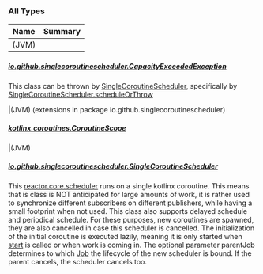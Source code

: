 

### All Types

| Name | Summary |
|---|---|
|(JVM)

##### [io.github.singlecoroutinescheduler.CapacityExceededException](../io.github.singlecoroutinescheduler/-capacity-exceeded-exception/index.md)

This class can be thrown by [SingleCoroutineScheduler](../io.github.singlecoroutinescheduler/-single-coroutine-scheduler/index.md), specifically by [SingleCoroutineScheduler.scheduleOrThrow](../io.github.singlecoroutinescheduler/-single-coroutine-scheduler/schedule-or-throw.md)


|(JVM)  (extensions in package io.github.singlecoroutinescheduler)

##### [kotlinx.coroutines.CoroutineScope](../io.github.singlecoroutinescheduler/kotlinx.coroutines.-coroutine-scope/index.md)


|(JVM)

##### [io.github.singlecoroutinescheduler.SingleCoroutineScheduler](../io.github.singlecoroutinescheduler/-single-coroutine-scheduler/index.md)

This [reactor.core.scheduler](#) runs on a single kotlinx coroutine. This means that is class is NOT anticipated for
large amounts of work, it is rather used to synchronize different subscribers on different publishers, while having
a small footprint when not used. This class also supports delayed schedule and periodical schedule. For these purposes,
new coroutines are spawned, they are also cancelled in case this scheduler is cancelled. The initialization of the
initial coroutine is executed lazily, meaning it is only started when [start](../io.github.singlecoroutinescheduler/-single-coroutine-scheduler/start.md) is called or when work is coming in.
The optional parameter parentJob determines to which [Job](https://kotlin.github.io/kotlinx.coroutines/kotlinx-coroutines-core/kotlinx.coroutines/-job/index.html) the lifecycle of the new scheduler is bound. If the parent
cancels, the scheduler cancels too.


